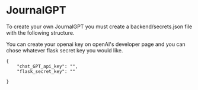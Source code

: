 # JournalGPT

To create your own JournalGPT you must create a backend/secrets.json file with the following structure. 


You can create your openai key on openAI's developer page and you can chose whatever flask secret key you would like. 

```
{
    "chat_GPT_api_key": "",
    "flask_secret_key": ""

}
